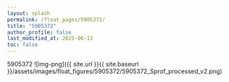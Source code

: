 ```yaml
---
layout: splash
permalink: /float_pages/5905372/
title: "5905372"
author_profile: false
last_modified_at: 2025-06-13
toc: false
---
```

 
5905372
![img-png]({{ site.url }}{{ site.baseurl }}/assets/images/float_figures/5905372/5905372_Sprof_processed_v2.png)